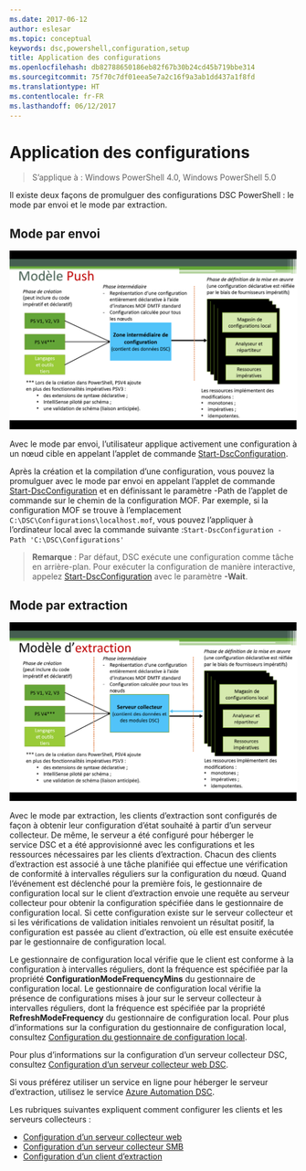 ```yaml
---
ms.date: 2017-06-12
author: eslesar
ms.topic: conceptual
keywords: dsc,powershell,configuration,setup
title: Application des configurations
ms.openlocfilehash: db82788650186eb82f67b30b24cd45b719bbe314
ms.sourcegitcommit: 75f70c7df01eea5e7a2c16f9a3ab1dd437a1f8fd
ms.translationtype: HT
ms.contentlocale: fr-FR
ms.lasthandoff: 06/12/2017
---
```

<a id="enacting-configurations" class="xliff"></a>
# Application des configurations

>S’applique à : Windows PowerShell 4.0, Windows PowerShell 5.0

Il existe deux façons de promulguer des configurations DSC PowerShell : le mode par envoi et le mode par extraction.

<a id="push-mode" class="xliff"></a>
## Mode par envoi

![Mode par envoi](images/Push.png "Fonctionnement du mode par envoi")

Avec le mode par envoi, l’utilisateur applique activement une configuration à un nœud cible en appelant l’applet de commande [Start-DscConfiguration](https://technet.microsoft.com/en-us/library/dn521623.aspx).

Après la création et la compilation d’une configuration, vous pouvez la promulguer avec le mode par envoi en appelant l’applet de commande [Start-DscConfiguration](https://technet.microsoft.com/en-us/library/dn521623.aspx) et en définissant le paramètre -Path de l’applet de commande sur le chemin de la configuration MOF. Par exemple, si la configuration MOF se trouve à l’emplacement `C:\DSC\Configurations\localhost.mof`, vous pouvez l’appliquer à l’ordinateur local avec la commande suivante :`Start-DscConfiguration -Path 'C:\DSC\Configurations'`

> __Remarque__ : Par défaut, DSC exécute une configuration comme tâche en arrière-plan. Pour exécuter la configuration de manière interactive, appelez [Start-DscConfiguration](https://technet.microsoft.com/library/dn521623.aspx) avec le paramètre __-Wait__.


<a id="pull-mode" class="xliff"></a>
## Mode par extraction

![Mode par extraction](images/Pull.png "Fonctionnement du mode par extraction")

Avec le mode par extraction, les clients d’extraction sont configurés de façon à obtenir leur configuration d’état souhaité à partir d’un serveur collecteur. De même, le serveur a été configuré pour héberger le service DSC et a été approvisionné avec les configurations et les ressources nécessaires par les clients d’extraction. Chacun des clients d’extraction est associé à une tâche planifiée qui effectue une vérification de conformité à intervalles réguliers sur la configuration du nœud. Quand l’événement est déclenché pour la première fois, le gestionnaire de configuration local sur le client d’extraction envoie une requête au serveur collecteur pour obtenir la configuration spécifiée dans le gestionnaire de configuration local. Si cette configuration existe sur le serveur collecteur et si les vérifications de validation initiales renvoient un résultat positif, la configuration est passée au client d’extraction, où elle est ensuite exécutée par le gestionnaire de configuration local.

Le gestionnaire de configuration local vérifie que le client est conforme à la configuration à intervalles réguliers, dont la fréquence est spécifiée par la propriété **ConfigurationModeFrequencyMins** du gestionnaire de configuration local. Le gestionnaire de configuration local vérifie la présence de configurations mises à jour sur le serveur collecteur à intervalles réguliers, dont la fréquence est spécifiée par la propriété **RefreshModeFrequency** du gestionnaire de configuration local. Pour plus d’informations sur la configuration du gestionnaire de configuration local, consultez [Configuration du gestionnaire de configuration local](metaConfig.md).

Pour plus d’informations sur la configuration d’un serveur collecteur DSC, consultez [Configuration d’un serveur collecteur web DSC](pullServer.md).

Si vous préférez utiliser un service en ligne pour héberger le serveur d’extraction, utilisez le service [Azure Automation DSC](https://azure.microsoft.com/en-us/documentation/articles/automation-dsc-overview/).

Les rubriques suivantes expliquent comment configurer les clients et les serveurs collecteurs :

- [Configuration d’un serveur collecteur web](pullServer.md)
- [Configuration d’un serveur collecteur SMB](pullServerSMB.md)
- [Configuration d’un client d’extraction](pullClientConfigID.md)

